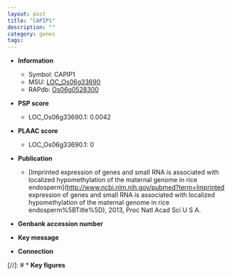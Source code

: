 ```yaml
---
layout: post
title: "CAPIP1"
description: ""
category: genes
tags: 
---
```


* **Information**  
    + Symbol: CAPIP1  
    + MSU: [LOC_Os06g33690](http://rice.plantbiology.msu.edu/cgi-bin/ORF_infopage.cgi?orf=LOC_Os06g33690)  
    + RAPdb: [Os06g0528300](http://rapdb.dna.affrc.go.jp/viewer/gbrowse_details/irgsp1?name=Os06g0528300)  

* **PSP score**  
    + LOC_Os06g33690.1: 0.0042 

* **PLAAC score**  
    + LOC_Os06g33690.1: 0 

* **Publication**  
    + [Imprinted expression of genes and small RNA is associated with localized hypomethylation of the maternal genome in rice endosperm](http://www.ncbi.nlm.nih.gov/pubmed?term=Imprinted expression of genes and small RNA is associated with localized hypomethylation of the maternal genome in rice endosperm%5BTitle%5D), 2013, Proc Natl Acad Sci U S A.

* **Genbank accession number**  

* **Key message**  

* **Connection**  

[//]: # * **Key figures**  


